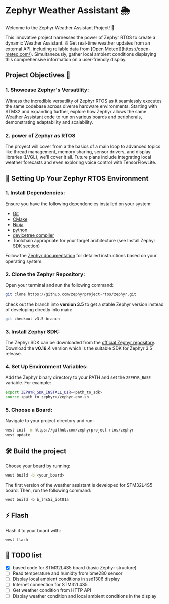 # Zephyr Weather Assistant 🌦️
Welcome to the Zephyr Weather Assistant Project! 🚀

This innovative project harnesses the power of Zephyr RTOS to create a dynamic Weather Assistant. 🌐 Get real-time weather updates from an external API, including reliable data from [Open Meteo]](https://open-meteo.com/). Simultaneously, gather local ambient conditions displaying this comprehensive information on a user-friendly display.

## Project Objectives 🎯
### 1. Showcase Zephyr's Versatility:
Witness the incredible versatility of Zephyr RTOS as it seamlessly executes the same codebase across diverse hardware environments. Starting with STM32 and expanding further, explore how Zephyr allows the same Weather Assistant code to run on various boards and peripherals, demonstrating adaptability and scalability.

### 2. power of Zephyr as RTOS
The proyect will cover from a the basics of a main loop to advanced topics like thread management, memory sharing, sensor drivers, and display libraries (LVGL), we'll cover it all. Future plans include integrating local weather forecasts and even exploring voice control with TensorFlowLite.


## 🚀 Setting Up Your Zephyr RTOS Environment

### 1. Install Dependencies:

Ensure you have the following dependencies installed on your system:

- [Git](https://git-scm.com/)
- [CMake](https://cmake.org/)
- [Ninja](https://ninja-build.org/)
- [python](https://www.python.org/)
- [devicetree compiler](https://www.devicetree.org/)
- Toolchain appropriate for your target architecture (see Install Zephyr SDK section)

Follow the [Zephyr documentation](https://docs.zephyrproject.org/latest/getting_started) for detailed instructions based on your operating system.

### 2. Clone the Zephyr Repository:

Open your terminal and run the following command:

```bash
git clone https://github.com/zephyrproject-rtos/zephyr.git
```

check out the branch into **version 3.5** to get a stable Zephyr version instead of developing directly into main:
```bash
git checkout v3.5-branch
```

### 3. Install Zephyr SDK:

The Zephyr SDK can be downloaded from the [official Zephyr repository](https://github.com/zephyrproject-rtos/sdk-ng/tags). Download the **v0.16.4** version which is the suitable SDK for Zephyr 3.5 release.

### 4. Set Up Environment Variables:

Add the Zephyr binary directory to your PATH and set the `ZEPHYR_BASE` variable. For example:

```bash
export ZEPHYR_SDK_INSTALL_DIR=<path_to_sdk>
source <path_to_zephyr>/zephyr-env.sh
```

### 5. Choose a Board:

Navigate to your project directory and run:

```bash
west init -m https://github.com/zephyrproject-rtos/zephyr
west update
```

## 🛠️ Build the project

Choose your board by running:

```bash
west build -b <your_board>
```

The first version of the weather assistant is developed for STM32L4S5 board. Then, run the following command:
```
west build -b b_l4s5i_iot01a
```

## ⚡️ Flash

Flash it to your board with:

```bash
west flash
```

## 📅 TODO list
- [x] based code for STM32L4S5 board (basic Zephyr structure)
- [ ] Read temperature and humidty from bme280 sensor 
- [ ] Display local ambient conditions in ssd1306 display
- [ ] Internet connection for STM32L4S5
- [ ] Get weather condition from HTTP API
- [ ] Display weather condition and local ambient conditions in the display